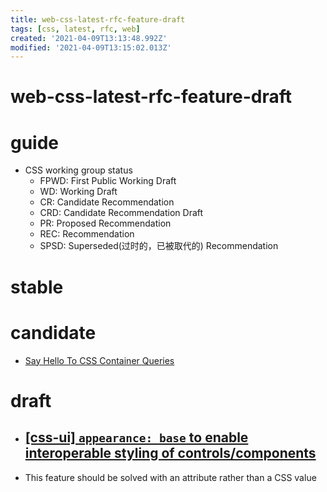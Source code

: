 ```yaml
---
title: web-css-latest-rfc-feature-draft
tags: [css, latest, rfc, web]
created: '2021-04-09T13:13:48.992Z'
modified: '2021-04-09T13:15:02.013Z'
---
```


# web-css-latest-rfc-feature-draft

# guide

- CSS working group status
  - FPWD: First Public Working Draft
  - WD: Working Draft
  - CR: Candidate Recommendation
  - CRD: Candidate Recommendation Draft
  - PR: Proposed Recommendation
  - REC: Recommendation
  - SPSD: Superseded(过时的，已被取代的) Recommendation

# stable

# candidate

- [Say Hello To CSS Container Queries](https://ishadeed.com/article/say-hello-to-css-container-queries/)

# draft

- ## [[css-ui] `appearance: base` to enable interoperable styling of controls/components](https://github.com/w3c/csswg-drafts/issues/5998)
- This feature should be solved with an attribute rather than a CSS value
